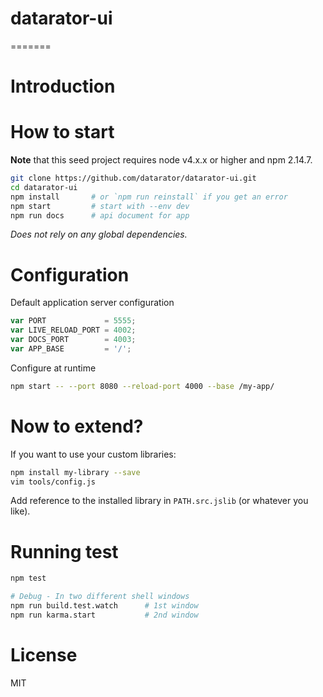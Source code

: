# datarator-ui
=======
# Introduction

# How to start

**Note** that this seed project requires node v4.x.x or higher and npm 2.14.7.

```bash
git clone https://github.com/datarator/datarator-ui.git
cd datarator-ui
npm install       # or `npm run reinstall` if you get an error
npm start         # start with --env dev
npm run docs      # api document for app
```
_Does not rely on any global dependencies._


# Configuration

Default application server configuration

```javascript
var PORT             = 5555;
var LIVE_RELOAD_PORT = 4002;
var DOCS_PORT        = 4003;
var APP_BASE         = '/';
```

Configure at runtime

```bash
npm start -- --port 8080 --reload-port 4000 --base /my-app/
```

# Now to extend?

If you want to use your custom libraries:

```bash
npm install my-library --save
vim tools/config.js
```
Add reference to the installed library in `PATH.src.jslib` (or whatever you like).

# Running test

```bash
npm test

# Debug - In two different shell windows
npm run build.test.watch      # 1st window
npm run karma.start           # 2nd window
```

# License

MIT

